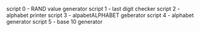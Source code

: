 script 0 - RAND value generator
script 1 - last digit checker
script 2 - alphabet printer
script 3 - alpabetALPHABET geberator
script 4 - alphabet generator
script 5 - base 10 generator
